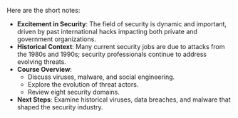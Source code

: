 
Here are the short notes:

- **Excitement in Security**: The field of security is dynamic and important, driven by past international hacks impacting both private and government organizations.
- **Historical Context**: Many current security jobs are due to attacks from the 1980s and 1990s; security professionals continue to address evolving threats.
- **Course Overview**:
  - Discuss viruses, malware, and social engineering.
  - Explore the evolution of threat actors.
  - Review eight security domains.
- **Next Steps**: Examine historical viruses, data breaches, and malware that shaped the security industry.